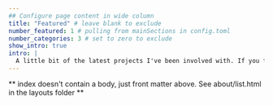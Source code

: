 ```yaml
---
## Configure page content in wide column
title: "Featured" # leave blank to exclude
number_featured: 1 # pulling from mainSections in config.toml
number_categories: 3 # set to zero to exclude
show_intro: true
intro: |
  A little bit of the latest projects I've been involved with. If you find something interesting and want to chat and/or collaborate, [drop me a line](/contact)!
---
```


** index doesn't contain a body, just front matter above.
See about/list.html in the layouts folder **

